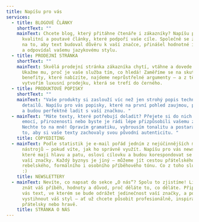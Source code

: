 ```yaml
---
title: Napíšu pro vás
services:
  - title: BLOGOVÉ ČLÁNKY
    shortText: ""
    mainText: Chcete blog, který přitáhne čtenáře i zákazníky? Napíšu pro vás
      kvalitní a poutavé články, které podpoří vaše cíle. Společně se zaměříme
      na to, aby text budoval důvěru k vaší značce, přinášel hodnotné informace
      a odpovídal vašemu jazykovému stylu.
  - title: PRODEJNÍ STRÁNKA
    shortText: ""
    mainText: Skvělá prodejní stránka zákazníka chytí, vtáhne a dovede k akci.
      Ukažme mu, proč je vaše služba tím, co hledá! Zaměříme se na skutečné
      benefity, které nabízíte, najdeme neprůstřelné argumenty – a z těch pak
      vytvořím luxusní prodejku, která se trefí do černého.
  - title: PRODUKTOVÉ POPISKY
    shortText: ""
    mainText: "Vaše produkty si zaslouží víc než jen strohý popis technických
      detailů. Napíšu pro vás popisky, které na první pohled zaujmou, přesvědčí
      a budou perfektně ladit s vaší značkou. "
  - mainText: "Máte texty, které potřebují doladit? Přejete si do nich dostat více
      emocí, přirozenosti nebo byste je rádi lépe přizpůsobili vašemu záměru?
      Nechte to na mně! Opravím gramatiku, vybrousím tonalitu a postarám se o
      to, aby si vaše texty zachovaly svou původní autenticitu. "
    title: COPYEDITING
  - mainText: Podle statistik je e-mail pořád jedním z nejúčinnějších marketingových
      nástrojů – pokud víte, jak ho správně využít. Napíšu pro vás newslettery,
      které mají hlavu a patu, osloví cílovku a budou korespondovat se stylem
      vaší značky. Každý byznys je jiný – můžeme jít cestou přátelského,
      rebelského, formálního i osobního příběhového tónu. Co z toho sluší VÁM?
      :)
    title: NEWSLETTERY
  - mainText: Nevíte, co napsat do sekce „O nás“? Spolu to zjistíme! Lidé chtějí
      znát váš příběh, hodnoty a důvod, proč děláte to, co děláte. Připravím pro
      vás text, ve kterém se bude odrážet jedinečnost vaší značky, a pomůžu vám
      vystihnout váš styl – ať už chcete působit profesionálně, inspirativně,
      přátelsky nebo hravě.
    title: STRÁNKA O NÁS
---
```

